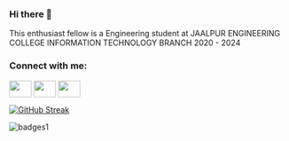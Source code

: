 ### Hi there 👋
This enthusiast fellow is a Engineering student at JAALPUR ENGINEERING COLLEGE
INFORMATION TECHNOLOGY BRANCH  2020 - 2024


<h3 align="left">Connect with me:</h3>
<p align="left">
<a href="https://twitter.com/SA7V1K" target="blank"><img align="center" src="https://cdn.jsdelivr.net/npm/simple-icons@3.0.1/icons/twitter.svg" alt="" height="30" width="40" /></a>
<a href="https://www.linkedin.com/in/sa7vik/" target="blank"><img align="center" src="https://cdn.jsdelivr.net/npm/simple-icons@3.0.1/icons/linkedin.svg" alt="" height="30" width="40" /></a>
<a href="https://www.instagram.com/samtvik/" target="blank"><img align="center" src="https://cdn.jsdelivr.net/npm/simple-icons@3.0.1/icons/instagram.svg" alt="" height="30" width="40" /></a>
</p>



[![GitHub Streak](http://github-readme-streak-stats.herokuapp.com?user=SA7VIK&theme=dark)](https://git.io/streak-stats)



![badges1](https://dev-to-uploads.s3.amazonaws.com/uploads/articles/6n8fc8zw8pawxveffitx.png)
